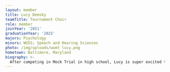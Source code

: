 ```yaml
---
layout: member
title: Lucy Demsky
teamTitle: Tournament Chair
role: member
joinYear: '2021'
graduationYear: '2025'
majors: Psychology
minors: WGSS; Speech and Hearing Sciences
photo: /img/uploads/wumt lucy.png
hometown: Baltimore, Maryland
biography: >-
  After competing in Mock Trial in high school, Lucy is super excited to be on WUMT! Lucy is thinking about studying Psychology and Cognitive Neuroscience, but she is still undecided. Outside of Mock Trial, you can find Lucy singing in an acapella group or getting lost around campus because she has a horrible sense of direction.
---
```

